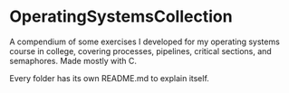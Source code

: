 # OperatingSystemsCollection
A compendium of some exercises I developed for my operating systems course in college, covering processes, pipelines, critical sections, and semaphores. Made mostly with C.

Every folder has its own README.md to explain itself.
